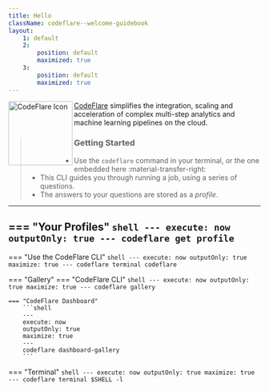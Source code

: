 ```yaml
---
title: Hello
className: codeflare--welcome-guidebook
layout:
    1: default
    2:
        position: default
        maximized: true
    3:
        position: default
        maximized: true
---
```


<img alt="CodeFlare Icon" src="@kui-shell/client/icons/svg/codeflare.svg" width="128" height="128" align="left" />

[CodeFlare](https://codeflare.dev) simplifies the
integration, scaling and acceleration of complex multi-step analytics
and machine learning pipelines on the cloud.

> ### Getting Started
>
> - Use the `codeflare` command in your
> terminal, or the one embedded here :material-transfer-right:
> - This CLI guides you through running a job, using a series of
> questions. 
> - The answers to your questions are stored as a *profile*.

---

=== "Your Profiles"
    ```shell
    ---
    execute: now
    outputOnly: true
    ---
    codeflare get profile
    ```
---

=== "Use the CodeFlare CLI"
    ```shell
    ---
    execute: now
    outputOnly: true
    maximize: true
    ---
    codeflare terminal codeflare
    ```

=== "Gallery"
    === "CodeFlare CLI"
        ```shell
        ---
        execute: now
        outputOnly: true
        maximize: true
        ---
        codeflare gallery
        ```

    === "CodeFlare Dashboard"
        ```shell
        ---
        execute: now
        outputOnly: true
        maximize: true
        ---
        codeflare dashboard-gallery
        ```

=== "Terminal"
    ```shell
    ---
    execute: now
    outputOnly: true
    maximize: true
    ---
    codeflare terminal $SHELL -l
    ```

